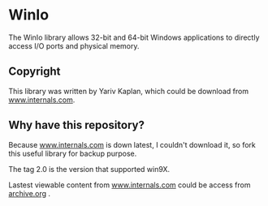 # WinIo

The WinIo library allows 32-bit and 64-bit Windows applications to directly access I/O ports and physical memory.

## Copyright

This library was written by Yariv Kaplan, which could be download from www.internals.com.

## Why have this repository?

Because www.internals.com is down latest, I couldn't download it, so fork this useful library for backup purpose.

The tag 2.0 is the version that supported win9X.

Lastest viewable content from www.internals.com could be access from [archive.org](http://web.archive.org/web/20160410042019/http://www.internals.com/) .